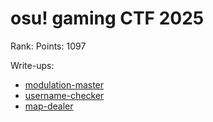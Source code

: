 # osu! gaming CTF 2025

Rank: 
Points: 1097

Write-ups:
- [modulation-master](modulation-master)
- [username-checker](username-checker)
- [map-dealer](map-dealer)
